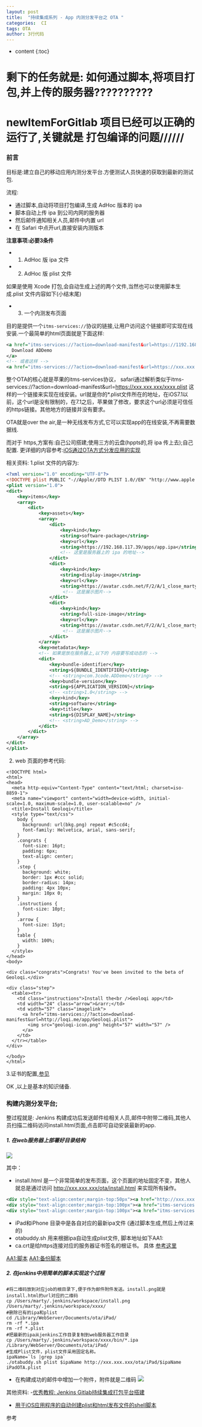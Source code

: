 ```yaml
---
layout: post
title:  "持续集成系列 - App 内测分发平台之 OTA "
categories:  CI
tags: OTA 
author: 3行代码
---
```


* content
{:toc}
 


# 剩下的任务就是: 如何通过脚本,将项目打包,并上传的服务器??????????
#   newItemForGitlab 项目已经可以正确的运行了,关键就是 打包编译的问题//////

### 前言

目标是:建立自己的移动应用内测分发平台.方便测试人员快速的获取到最新的测试包.

流程:

- 通过脚本,自动将项目打包编译,生成 AdHoc 版本的 ipa
- 脚本自动上传 ipa 到公司内网的服务器
- 然后邮件通知相关人员,邮件中内置 url
- 在 Safari 中点开url,直接安装内测版本

**注意事项:必要3条件**

- 1. AdHoc 版 ipa 文件
- 2. AdHoc 版 plist 文件

如果是使用 Xcode 打包,会自动生成上述的两个文件,当然也可以使用脚本生成.plist 文件内容如下(小结末尾)

- 3. 一个内测发布页面

目的是提供一个`itms-services://`协议的链接,让用户访问这个链接即可实现在线安装.一个最简单的html页面就是下面这样:

``` xml
<a href="itms-services://?action=download-manifest&url=https://1192.168.117.39/apps/manifest.plist">
  Download ADDemo
</a>
<!-- 或者这样 -->
<a href="itms-services://?action=download-manifest&url=https://xxx.xxx.xxx/xxx.plist">Install App</a>  
```

整个OTA的核心就是苹果的itms-services协议， safari通过解析类似于itms-services://?action=download-manifest&url=https://xxx.xxx.xxx/xxxx.plist 这样的一个链接来实现在线安装。url就是你的*.plist文件所在的地址，在iOS7.1以前，这个url是没有限制的，在7.1之后，苹果做了修改，要求这个url必须是可信任的https链接。其他地方的链接并没有要求。


OTA就是over the air,是一种无线发布方式,它可以实现app的在线安装,不再需要数据线.

而对于 https,方案有:自己公司搭建;使用三方的云盘(hppts的,将 ipa 传上去);自己配置.
更详细的内容参考:[iOS通过OTA方式分发应用的实现](http://blog.csdn.net/close_marty/article/details/38441903)


相关资料:
1.plist 文件的内容为:
``` xml
<?xml version="1.0" encoding="UTF-8"?>
<!DOCTYPE plist PUBLIC "-//Apple//DTD PLIST 1.0//EN" "http://www.apple.com/DTDs/PropertyList-1.0.dtd">
<plist version="1.0">
<dict>
    <key>items</key>
    <array>
        <dict>
            <key>assets</key>
            <array>
                <dict>
                    <key>kind</key>
                    <string>software-package</string>
                    <key>url</key>
                    <string>https://192.168.117.39/apps/app.ipa</string>
                    <!-- 这里是服务器上的 ipa 的地址-->
                </dict>
                <dict>
                    <key>kind</key>
                    <string>display-image</string>
                    <key>url</key>
                    <string>https://avatar.csdn.net/F/2/A/1_close_marty.jpg</string>
                     <!-- 这是展示图片-->
                </dict>
                <dict>
                    <key>kind</key>
                    <string>full-size-image</string>
                    <key>url</key>
                    <string>https://avatar.csdn.net/F/2/A/1_close_marty.jpg</string>
                     <!-- 这是展示图片-->
                </dict>
            </array>
            <key>metadata</key>
            <!-- 如果是放在服务器上,以下的 内容要写成动态的 -->
            <dict>
                <key>bundle-identifier</key>
                <string>${BUNDLE_IDENTIFIER}</string>  
                <!-- <string>com.3code.ADDemo</string> -->
                <key>bundle-version</key>
                <string>${APPLICATION_VERSION}</string>  
                <!-- <string>1.0</string> -->
                <key>kind</key>
                <string>software</string>
                <key>title</key>
                <string>${DISPLAY_NAME}</string>  
                <!-- <string>AD_Demo</string> -->
            </dict>
        </dict>
    </array>
</dict>
</plist>
```

2. web 页面的参考代码:

```
<!DOCTYPE html>
<html>
<head>
  <meta http-equiv="Content-Type" content="text/html; charset=iso-8859-1">
  <meta name="viewport" content="width=device-width, initial-scale=1.0, maximum-scale=1.0, user-scalable=no" /> 
  <title>Install Geoloqi</title>
  <style type="text/css">
    body {
      background: url(bkg.png) repeat #c5ccd4;
      font-family: Helvetica, arial, sans-serif;
    }
    .congrats {
      font-size: 16pt;
      padding: 6px;
      text-align: center;
    }
    .step {
      background: white;
      border: 1px #ccc solid;
      border-radius: 14px;
      padding: 4px 10px;
      margin: 10px 0;
    }
    .instructions {
      font-size: 10pt;
    }
    .arrow {
      font-size: 15pt;
    }
    table {
      width: 100%;
    }
  </style>
</head>
<body>

<div class="congrats">Congrats! You've been invited to the beta of Geoloqi.</div>

<div class="step">
  <table><tr>
    <td class="instructions">Install the<br />Geoloqi app</td>
    <td width="24" class="arrow">&rarr;</td>
    <td width="57" class="imagelink">
      <a href="itms-services://?action=download-manifest&url=http://loqi.me/app/Geoloqi.plist">
        <img src="geoloqi-icon.png" height="57" width="57" />
      </a>
    </td>
  </tr></table>
</div>

</body>
</html>
```

3.证书的配置,[参见](http://blog.csdn.net/close_marty/article/details/38441903)



OK ,以上是基本的知识储备.

### 构建内测分发平台;

整过程就是: Jenkins 构建成功后发送邮件给相关人员,邮件中附带二维码,其他人员扫描二维码访问install.html页面,点击即可自动安装最新的app.

##### 1. 在web服务器上部署好目录结构

![](http://img.blog.csdn.net/20140814162711381?watermark/2/text/aHR0cDovL2Jsb2cuY3Nkbi5uZXQvY2xvc2VfbWFydHk=/font/5a6L5L2T/fontsize/400/fill/I0JBQkFCMA==/dissolve/70/gravity/Center)

其中：

- install.html 是一个非常简单的发布页面，这个页面的地址固定不变，其他人就总是通过访问 http://xxx.xxx.xxx/ota/install.html 来实现所有操作。

``` xml
<div style="text-align:center;margin-top:50px"><a href="http://xxx.xxx.xxx/ota/ca.crt" style="font-size:70px;">Install Root Certificate</a></div>  
<div style="text-align:center;margin-top:100px"><a href="itms-services://?action=download-manifest&url=https://xxx.xxx.xxx/ota/iPhone/iPhoneOTA.plist" style="font-size:70px;">Install iPhone App</a></div>  
<div style="text-align:center;margin-top:100px"><a href="itms-services://?action=download-manifest&url=https://xxx.xxx.xxx/ota/iPad/iPadOTA.plist" style="font-size:70px;">Install iPad App</a></div> 
```

- iPad和iPhone 目录中是各自对应的最新ipa文件 (通过脚本生成,然后上传过来的)
- otabuddy.sh 用来根据ipa自动生成plist文件, 脚本地址如下AA1:
- ca.crt是给https连接对应的服务器证书签名的根证书。 具体 [参考这里](http://blog.csdn.net/close_marty/article/details/38441903)

[AA1:脚本](https://github.com/sveinungkb/ios-ota-buddy)
[AA1:备份脚本](https://github.com/Mr3C/ios-ota-buddy)

##### 2. 在jenkins中用简单的脚本实现这个过程

``` shell
#将二维码放到对应job的根目录下,便于作为邮件附件发送。install.png就是install.html的url对应的二维码  
cp /Users/marty/.jenkins/workspace/install.png /Users/marty/.jenkins/workspace/xxxx/  
#删除已有的ipa和plist  
cd /Library/WebServer/Documents/ota/iPad/  
rm -rf *.ipa  
rm -rf *.plist  
#把最新的ipa从jenkins工作目录复制到web服务器工作目录  
cp /Users/marty/.jenkins/workspace/xxxx/bin/*.ipa /Library/WebServer/Documents/ota/iPad/  
#生成Plist文件，plist文件采用固定名称。  
ipaName=`ls |grep ipa`  
./otabuddy.sh plist $ipaName http://xxx.xxx.xxx/ota/iPad/$ipaName iPadOTA.plist  
```

- 在构建成功的邮件中增加一个附件，附件就是二维码
![](http://img.blog.csdn.net/20140814161647302)


其他资料:
-[优秀教程: Jenkins Gitlab持续集成打包平台搭建](http://skyseraph.com/2016/07/18/Tools/Jenkins%20Gitlab%E6%8C%81%E7%BB%AD%E9%9B%86%E6%88%90%E6%89%93%E5%8C%85%E5%B9%B3%E5%8F%B0%E6%90%AD%E5%BB%BA/)
- [用于iOS应用程序的自动创建plist和html发布文件的shell脚本](https://github.com/skyseraph/PlistAutoCreate)



参考[](http://blog.csdn.net/close_marty/article/details/38441903)








